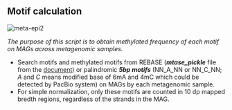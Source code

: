 ## __Motif calculation__

![meta-epi2](https://user-images.githubusercontent.com/39515472/143435477-dbab5ea5-3a4c-4371-98a3-66ecd30b8058.png)

_The purpose of this script is to obtain methylated frequency of each motif on MAGs across metagenomic samples._
- Search motifs and methylated motifs from REBASE (___mtase_pickle___ file from the [document](https://github.com/hoonjeseong/Meta-epigenome_analysis/blob/8bd14c73bd7b95333fe8fa2be10bf505c827ed57/utils/MTase_REBASE.md))  or palindromic ___5bp motifs___ (NN_A_NN or NN_C_NN; _A_ and _C_ means modified base of 6mA and 4mC which could be detected by PacBio system) on MAGs by each metagenomic sample.
- For simple normalization, only these motifs are counted in 10 dp mapped bredth regions, regardless of the strands in the MAG.
